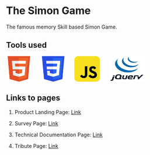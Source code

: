 # **The Simon Game**

The famous memory Skill based Simon Game.

## Tools used

<img src="https://github.com/Geralt-Of-Rivia-Witcher/The_Simon_Game/blob/master/html.svg" width="70" height="70"> &nbsp;&nbsp;&nbsp;&nbsp; <img src="https://github.com/Geralt-Of-Rivia-Witcher/The_Simon_Game/blob/master/css.svg" width="70" height="70"> &nbsp;&nbsp;&nbsp;&nbsp; <img src="https://github.com/Geralt-Of-Rivia-Witcher/The_Simon_Game/blob/master/javaScript.svg" width="70" height="70"> &nbsp;&nbsp;&nbsp;&nbsp;  <img src="https://github.com/Geralt-Of-Rivia-Witcher/The_Simon_Game/blob/master/jquery.svg"  width="100" height="70">

## Links to pages

1. Product Landing Page:
    <a href="https://codepen.io/GeraltOfRivia_/pen/ExWwzXM">Link</a>
    
2. Survey Page:
    <a href="https://codepen.io/GeraltOfRivia_/pen/ZEeyZba">Link</a>
    
3. Technical Documentation Page:
    <a href="https://codepen.io/GeraltOfRivia_/pen/MWpVevX">Link</a>
    
4. Tribute Page:
    <a href="https://codepen.io/GeraltOfRivia_/pen/wvJdqJe">Link</a>
